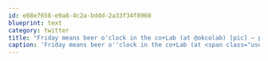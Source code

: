 ```yaml
---
id: e88e7658-e9a8-4c2a-bddd-2a33f34f8960
blueprint: text
category: twitter
title: "Friday means beer o'clock in the co+Lab (at @okcolab) [pic] — path.com/p/2OQgqh"
caption: 'Friday means beer o''clock in the co+Lab (at <span class="username username_linked">@<a href="https://twitter.com/okcolab" title="Okanagan coLab">okcolab</a></span>) [pic] — <a href="http://path.com/p/2OQgqh" title="http://path.com/p/2OQgqh" class="link link_untco">path.com/p/2OQgqh</a>'
---
```

